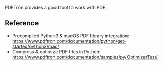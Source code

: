 
PDFTron provides a good tool to work with PDF.

## Reference
- Precompiled Python3 & macOS PDF library integration: https://www.pdftron.com/documentation/python/get-started/python3/mac/
- Compress & optimize PDF files in Python: https://www.pdftron.com/documentation/samples/py/OptimizerTest/
